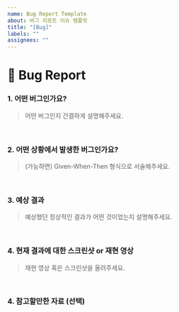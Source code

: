 ```yaml
---
name: Bug Report Template
about: 버그 리포트 이슈 템플릿
title: "[Bug]"
labels: ""
assignees: ""
---
```


# 🐞 Bug Report

### 1. 어떤 버그인가요?

> 어떤 버그인지 간결하게 설명해주세요.

<br>

### 2. 어떤 상황에서 발생한 버그인가요?

> (가능하면) Given-When-Then 형식으로 서술해주세요.

<br>

### 3. 예상 결과

> 예상했던 정상적인 결과가 어떤 것이었는지 설명해주세요.

<br>

### 4. 현재 결과에 대한 스크린샷 or 재현 영상

> 재현 영상 혹은 스크린샷을 올려주세요.

<br>

### 4. 참고할만한 자료 (선택)
